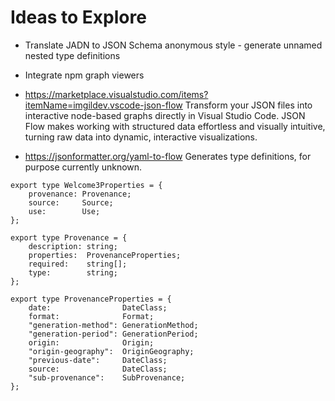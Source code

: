 # Ideas to Explore

* Translate JADN to JSON Schema anonymous style - generate unnamed nested type definitions
* Integrate npm graph viewers

* https://marketplace.visualstudio.com/items?itemName=imgildev.vscode-json-flow
Transform your JSON files into interactive node-based graphs directly in Visual Studio Code.
JSON Flow makes working with structured data effortless and visually intuitive,
turning raw data into dynamic, interactive visualizations.

* https://jsonformatter.org/yaml-to-flow
Generates type definitions, for purpose currently unknown.
```
export type Welcome3Properties = {
    provenance: Provenance;
    source:     Source;
    use:        Use;
};

export type Provenance = {
    description: string;
    properties:  ProvenanceProperties;
    required:    string[];
    type:        string;
};

export type ProvenanceProperties = {
    date:                DateClass;
    format:              Format;
    "generation-method": GenerationMethod;
    "generation-period": GenerationPeriod;
    origin:              Origin;
    "origin-geography":  OriginGeography;
    "previous-date":     DateClass;
    source:              DateClass;
    "sub-provenance":    SubProvenance;
};
```
